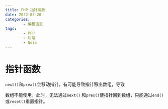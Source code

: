 ```yaml
---
title: PHP 指针函数
date: 2022-05-26
categories:
        - 编程语言
tags:
        - PFP
        - 后端
        - Note
---
```


# 指针函数

`next()`和`prex()`会移动指针，有可能导致指针移出数组，导致

数组不能使用，此时，无法通过`next()` 和`prex()`使指针回到数组，只能通过`end()`或`reset()`重置指针。
